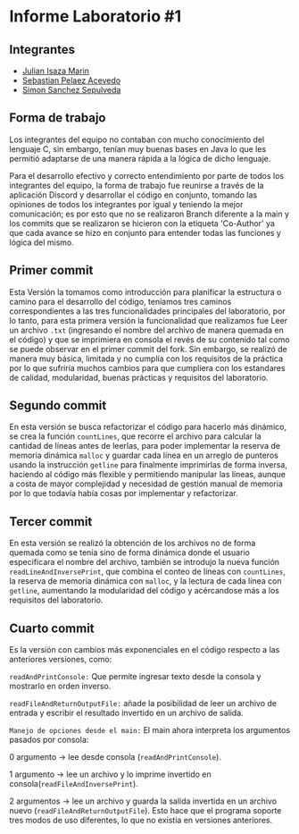 
# Informe Laboratorio #1




##                  Integrantes

- [Julian Isaza Marin](https://github.com/julianisazam)
- [Sebastian Pelaez Acevedo](https://github.com/SPelaez122)
- [Simon Sanchez Sepulveda](https://github.com/Simonsanchezs)


## Forma de trabajo
 Los integrantes del equipo no contaban con mucho conocimiento del lenguaje C, sin embargo, tenían muy buenas bases en Java lo que les permitió adaptarse de una manera rápida a la lógica de dicho lenguaje. 
 
 Para el desarrollo efectivo y correcto entendimiento por parte de todos los integrantes del equipo, la forma de trabajo fue reunirse a través de la aplicación Discord y desarrollar el código en conjunto, tomando las opiniones de todos los integrantes por igual y teniendo la mejor comunicación; es por esto que no se realizaron Branch diferente a la main y los commits que se realizaron se hicieron con la etiqueta 'Co-Author' ya que cada avance se hizo en conjunto para entender todas las funciones y lógica del mismo.

 ## Primer commit
 Esta Versión la tomamos como introducción para planificar la estructura o camino para el desarrollo del código, teníamos tres caminos correspondientes a las tres funcionalidades principales del laboratorio, por lo tanto, para esta primera versión la funcionalidad que realizamos fue Leer un archivo `.txt` (ingresando el nombre del archivo de manera quemada en el código) y que se imprimiera en consola el revés de su contenido tal como se puede observar en el primer commit del fork. Sin embargo, se realizó de manera muy básica, limitada y no cumplía con los requisitos de la práctica por lo que sufriría muchos cambios para que cumpliera con los estandares de calidad, modularidad, buenas prácticas y requisitos del laboratorio.

 ## Segundo commit
En esta versión se busca refactorizar el código para hacerlo más dinámico, se crea la función `countLines`, que recorre el archivo para calcular la cantidad de líneas antes de leerlas, para poder implementar la reserva de memoria dinámica `malloc` y guardar cada línea en un arreglo de punteros usando la instrucción `getline` para finalmente imprimirlas de forma inversa, haciendo  al código más flexible y permitiendo manipular las líneas, aunque a costa de mayor complejidad y necesidad de gestión manual de memoria por lo que todavía había cosas por implementar y refactorizar.

## Tercer commit
En esta versión se realizó la obtención de los archivos no de forma quemada como se tenía sino de forma dinámica donde el usuario especificara el nombre del archivo, también se introdujo la nueva función `readLineAndInversePrint`, que combina el conteo de líneas con `countLines`, la reserva de memoria dinámica con `malloc`, y la lectura de cada línea con `getline`, aumentando la modularidad del código y acércandose más a los requisitos del laboratorio.

## Cuarto commit
Es la versión con cambios más exponenciales en el código respecto a las anteriores versiones, como:

`readAndPrintConsole:` Que permite ingresar texto desde la consola y mostrarlo en orden inverso.

`readFileAndReturnOutputFile:` añade la posibilidad de leer un archivo de entrada y escribir el resultado invertido en un archivo de salida.

`Manejo de opciones desde el main:`
El main ahora interpreta los argumentos pasados por consola:

0 argumento → lee desde consola (`readAndPrintConsole`).

1 argumento → lee un archivo y lo imprime invertido en consola(`readFileAndInversePrint`).

2 argumentos → lee un archivo y guarda la salida invertida en un archivo nuevo (`readFileAndReturnOutputFile`).
Esto hace que el programa soporte tres modos de uso diferentes, lo que no existía en versiones anteriores.
